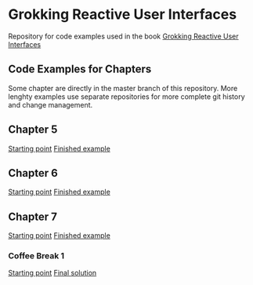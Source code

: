 Grokking Reactive User Interfaces
=================================

Repository for code examples used in the book [Grokking Reactive User Interfaces](https://www.manning.com/books/grokking-reactive-user-interfaces)

Code Examples for Chapters
--------------------------

Some chapter are directly in the master branch of this repository. More lenghty examples use separate repositories for more complete git history and change management.


Chapter 5
---------

[Starting point](https://github.com/tehmou/android-file-browser-example/releases/tag/chapter5-start)
[Finished example](https://github.com/tehmou/android-file-browser-example/releases/tag/chapter5-end)


Chapter 6
---------

[Starting point](https://github.com/tehmou/android-file-browser-example/releases/tag/chapter6-start)
[Finished example](https://github.com/tehmou/android-file-browser-example/releases/tag/chapter6-end)


Chapter 7
---------

[Starting point](https://github.com/tehmou/android-tic-tac-toe-example/releases/tag/chapter7-start)
[Finished example](https://github.com/tehmou/android-tic-tac-toe-example/releases/tag/chapter7-end)


### Coffee Break 1

[Starting point](https://github.com/tehmou/android-withLatestFrom-example/releases/tag/chapter7-coffeebreak1-start)
[Final solution](https://github.com/tehmou/android-withLatestFrom-example/releases/tag/chapter7-coffeebreak1-end)